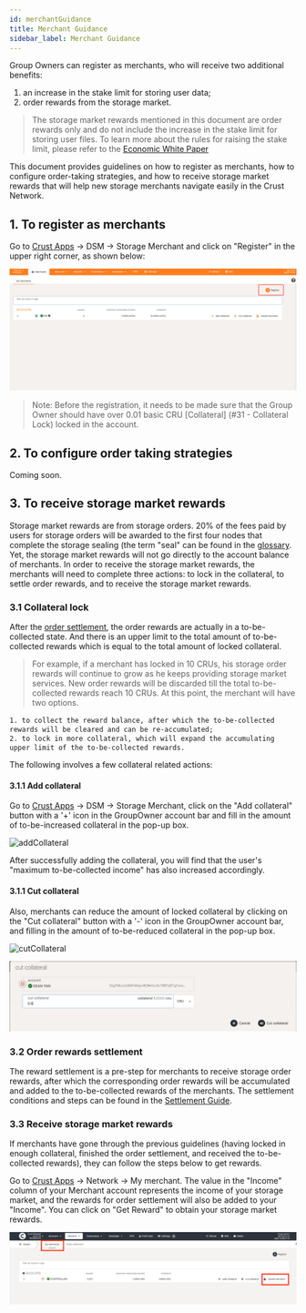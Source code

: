 ```yaml
---
id: merchantGuidance
title: Merchant Guidance
sidebar_label: Merchant Guidance
---
```


Group Owners can register as merchants, who will receive two additional benefits:
1. an increase in the stake limit for storing user data;
2. order rewards from the storage market.

> The storage market rewards mentioned in this document are order rewards only and do not include the increase in the stake limit for storing user files. To learn more about the rules for raising the stake limit, please refer to the [Economic White Paper](https://crust-data.oss-cn-shanghai.aliyuncs.com/crust-home/whitepapers/ecowhitepaper_en.pdf)

This document provides guidelines on how to register as merchants, how to configure order-taking strategies, and how to receive storage market rewards that will help new storage merchants navigate easily in the Crust Network.

## 1. To register as merchants

Go to [Crust Apps](apps.crust.network) -> DSM -> Storage Merchant and click on "Register" in the upper right corner, as shown below:

![register](assets/merchant/register.png)

> Note: Before the registration, it needs to be made sure that the Group Owner should have over 0.01 basic CRU [Collateral] (#31 - Collateral Lock) locked in the account.

## 2. To configure order taking strategies

Coming soon.

## 3. To receive storage market rewards

Storage market rewards are from storage orders. 20% of the fees paid by users for storage orders will be awarded to the first four nodes that complete the storage sealing (the term "seal" can be found in the [glossary](glossary.md). Yet, the storage market rewards will not go directly to the account balance of merchants. In order to receive the storage market rewards, the merchants will need to complete three actions: to lock in the collateral, to settle order rewards, and to receive the storage market rewards.
 
### 3.1 Collateral lock

After the [order settlement](orderSettlement.md), the order rewards are actually in a to-be-collected state. And there is an upper limit to the total amount of to-be-collected rewards which is equal to the total amount of locked collateral.

> For example, if a merchant has locked in 10 CRUs, his storage order rewards will continue to grow as he keeps providing storage market services. New order rewards will be discarded till the total to-be-collected rewards reach 10 CRUs. At this point, the merchant will have two options.

    1. to collect the reward balance, after which the to-be-collected rewards will be cleared and can be re-accumulated;
    2. to lock in more collateral, which will expand the accumulating upper limit of the to-be-collected rewards.

The following involves a few collateral related actions:

#### 3.1.1 Add collateral

Go to  [Crust Apps](apps.crust.network) -> DSM -> Storage Merchant, click on the "Add collateral" button with a '+' icon in the GroupOwner account bar and fill in the amount of to-be-increased collateral in the pop-up box.

![addCollateral](assets/merchant/addCollaterall.png)

After successfully adding the collateral, you will find that the user's "maximum to-be-collected income" has also increased accordingly.

#### 3.1.1 Cut collateral

Also, merchants can reduce the amount of locked collateral by clicking on the "Cut collateral" button with a '-' icon in the GroupOwner account bar, and filling in the amount of to-be-reduced collateral in the pop-up box.

![cutCollateral](assets/merchant/cutCollaterall.png)

![inputCutAmount](assets/merchant/inputCutAmount.png)

### 3.2 Order rewards settlement

The reward settlement is a pre-step for merchants to receive storage order rewards, after which the corresponding order rewards will be accumulated and added to the to-be-collected rewards of the merchants. The settlement conditions and steps can be found in the [Settlement Guide](orderSettlement.md).

### 3.3 Receive storage market rewards

If merchants have gone through the previous guidelines (having locked in enough collateral, finished the order settlement, and received the to-be-collected rewards), they can follow the steps below to get rewards.

Go to [Crust Apps](apps.crust.network) -> Network -> My merchant. The value in the "Income" column of your Merchant account represents the income of your storage market, and the rewards for order settlement will also be added to your "Income". You can click on "Get Reward" to obtain your storage market rewards.

![getReward](assets/merchant/getReward.png)
